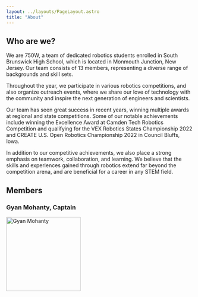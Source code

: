 ```yaml
---
layout: ../layouts/PageLayout.astro
title: "About"
---
```


## Who are we?

We are 750W, a team of dedicated robotics students enrolled in South Brunswick High School, which is located in Monmouth Junction, New Jersey. Our team consists of 13 members, representing a diverse range of backgrounds and skill sets.

Throughout the year, we participate in various robotics competitions, and also organize outreach events, where we share our love of technology with the community and inspire the next generation of engineers and scientists.

Our team has seen great success in recent years, winning multiple awards at regional and state competitions. Some of our notable achievements include winning the Excellence Award at Camden Tech Robotics Competition and qualifying for the VEX Robotics States Championship 2022 and CREATE U.S. Open Robotics Championship 2022 in Council Bluffs, Iowa.

In addition to our competitive achievements, we also place a strong emphasis on teamwork, collaboration, and learning. We believe that the skills and experiences gained through robotics extend far beyond the competition arena, and are beneficial for a career in any STEM field.

## Members

### Gyan Mohanty, Captain

<img src="/assets/members/gyan.png" alt="Gyan Mohanty" width="200" height="200">

